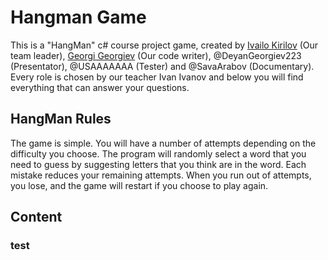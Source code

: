 # Hangman Game
This is a "HangMan" c# course project game, created by [Ivailo Kirilov](https://github.com/IvailoKirilov) (Our team leader), [Georgi Georgiev](https://github.com/gogo1701) (Our code writer), @DeyanGeorgiev223 (Presentator), @USAAAAAAA (Tester) and @SavaArabov (Documentary). Every role is chosen by our teacher Ivan Ivanov and below you will find everything that can answer your questions.
## HangMan Rules  

The game is simple. You will have a number of attempts depending on the difficulty you choose. The program will randomly select a word that you need to guess by suggesting letters that you think are in the word. Each mistake reduces your remaining attempts. When you run out of attempts, you lose, and the game will restart if you choose to play again.
## Content
### test
